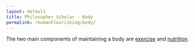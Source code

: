 ```yaml
---
layout: default
title: Philosopher Scholar - Body
permalink: /humanFlourishing/body/
---
```


The two main components of maintaining a body are [exercise](/calisthenics/) and [nutrition](/nutrition/).
